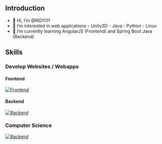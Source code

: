 ## Introduction
- 👋 Hi, I’m @RIDY01
- 👀 I’m interested in web applications - Unity3D - Java - Python - Linux 
- 🌱 I’m currently learning AngularJS (Frontend) and Spring Boot Java (Backend) 

## Skills
### Develop Websites / Webapps
#### Frontend
[![Frontend](https://skills.thijs.gg/icons?i=js,html,css,bootstrap,jquery,angular,react,figma)](http://od-design.epizy.com/Our_website/)

#### Backend
[![Backend](https://skills.thijs.gg/icons?i=php,spring,postgres,mysql)](http://od-design.epizy.com/Our_website/)

### Computer Science
[![Backend](https://skills.thijs.gg/icons?i=docker,linux,powershell,bash,python)](http://od-design.epizy.com/Our_website/)
<!---
RIDY01/RIDY01 is a ✨ special ✨ repository because its `README.md` (this file) appears on your GitHub profile.
You can click the Preview link to take a look at your changes.
--->
